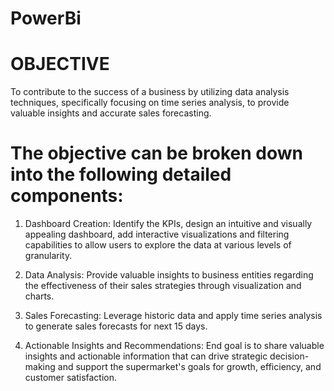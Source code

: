 # PowerBi

# OBJECTIVE

To contribute to the success of a business by utilizing data analysis techniques, specifically focusing on time series analysis, to provide valuable insights and accurate sales forecasting.

# The objective can be broken down into the following detailed components:

1. Dashboard Creation: Identify the KPIs, design an intuitive and visually appealing dashboard, add interactive visualizations and filtering capabilities to allow users to explore the data at various levels of granularity.

2. Data Analysis: Provide valuable insights to business entities regarding the effectiveness of their sales strategies through visualization and charts.
3. Sales Forecasting: Leverage historic data and apply time series analysis to generate sales forecasts for next 15 days.
4. Actionable Insights and Recommendations: End goal is to share valuable insights and actionable information that can drive strategic decision-making and support the supermarket's goals for growth, efficiency, and customer satisfaction.


